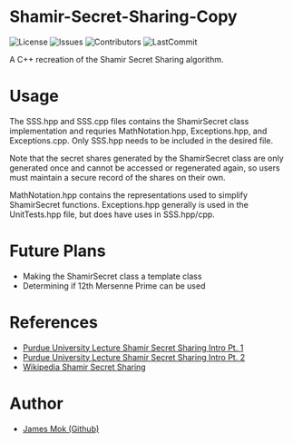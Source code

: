 # Shamir-Secret-Sharing-Copy
![License](https://img.shields.io/github/license/hoodieman0/Shamir-Secret-Sharing-Copy?style=plastic) 
![Issues](https://img.shields.io/github/issues/hoodieman0/Shamir-Secret-Sharing-Copy?style=plastic)
![Contributors](https://img.shields.io/github/contributors/hoodieman0/Shamir-Secret-Sharing-Copy?color=Red&style=plastic)
![LastCommit](https://img.shields.io/github/last-commit/hoodieman0/Shamir-Secret-Sharing-Copy?style=plastic)

A C++ recreation of the Shamir Secret Sharing algorithm. 

# Usage
The SSS.hpp and SSS.cpp files contains the ShamirSecret class implementation and requries MathNotation.hpp, Exceptions.hpp, and Exceptions.cpp. Only SSS.hpp needs to be included in the desired file.


Note that the secret shares generated by the ShamirSecret class are only generated once and cannot be accessed or regenerated again, so users must maintain a secure record of the shares on their own.


MathNotation.hpp contains the representations used to simplify ShamirSecret functions. Exceptions.hpp generally is used in the UnitTests.hpp file, but does have uses in SSS.hpp/cpp.

# Future Plans
* Making the ShamirSecret class a template class
* Determining if 12th Mersenne Prime can be used

# References
* [Purdue University Lecture Shamir Secret Sharing Intro Pt. 1](https://www.cs.purdue.edu/homes/hmaji/teaching/Fall%202020/lectures/08.pdf)
* [Purdue University Lecture Shamir Secret Sharing Intro Pt. 2](https://www.cs.purdue.edu/homes/hmaji/teaching/Fall%202020/lectures/09.pdf)
* [Wikipedia Shamir Secret Sharing](https://en.wikipedia.org/wiki/Shamir%27s_secret_sharing#Computationally_efficient_approach)

# Author
* [James Mok (Github)](https://github.com/hoodieman0)